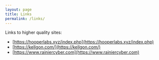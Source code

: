 ```yaml
---
layout: page
title: Links
permalink: /links/
---
```


Links to higher quality sites:
- [https://hooperlabs.xyz/index.php](https://hooperlabs.xyz/index.php)
- [https://kellgon.com/](https://kellgon.com/)
- [https://www.rainiercyber.com](https://www.rainiercyber.com)
